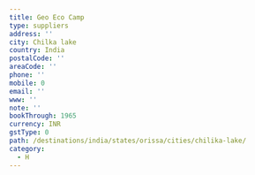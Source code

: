 ```yaml
---
title: Geo Eco Camp
type: suppliers
address: ''
city: Chilka lake
country: India
postalCode: ''
areaCode: ''
phone: ''
mobile: 0
email: ''
www: ''
note: ''
bookThrough: 1965
currency: INR
gstType: 0
path: /destinations/india/states/orissa/cities/chilika-lake/
category:
  - H
---
```


